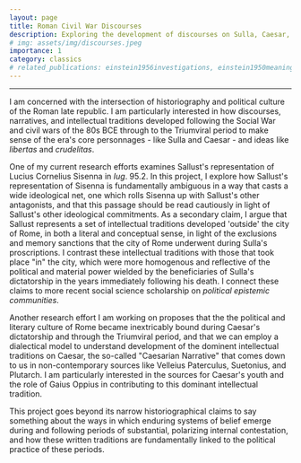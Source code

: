 ```yaml
---
layout: page
title: Roman Civil War Discourses
description: Exploring the development of discourses on Sulla, Caesar, cruelty, and liberty during the Roman late-republic.
# img: assets/img/discourses.jpeg
importance: 1
category: classics
# related_publications: einstein1956investigations, einstein1950meaning
---
```


<hr>

I am concerned with the intersection of historiography and political culture of the Roman late republic. I am particularly interested in how discourses, narratives, and intellectual traditions developed following the Social War and civil wars of the 80s BCE through to the Triumviral period to make sense of the era's core personnages - like Sulla and Caesar - and ideas like _libertas_ and _crudelitas_.

One of my current research efforts examines Sallust's representation of Lucius Cornelius Sisenna in _Iug_. 95.2. In this project, I explore how Sallust's representation of Sisenna is fundamentally ambiguous in a way that casts a wide ideological net, one which rolls Sisenna up with Sallust's other antagonists, and that this passage should be read cautiously in light of Sallust's other ideological commitments. As a secondary claim, I argue that Sallust represents a set of intellectual traditions developed 'outside' the city of Rome, in both a literal and conceptual sense, in light of the exclusions and memory sanctions that the city of Rome underwent during Sulla's proscriptions. I contrast these intellectual traditions with those that took place "in" the city, which were more homogenous and reflective of the political and material power wielded by the beneficiaries of Sulla's dictatorship in the years immediately following his death. I connect these claims to more recent social science scholarship on _political epistemic communities_.

Another research effort I am working on proposes that the the political and literary culture of Rome became inextricably bound during Caesar's dictatorship and through the Triumviral period, and that we can employ a dialectical model to understand development of the dominent intellectual traditions on Caesar, the so-called "Caesarian Narrative" that comes down to us in non-contemporary sources like Velleius Paterculus, Suetonius, and Plutarch. I am particularly interested in the sources for Caesar's youth and the role of Gaius Oppius in contributing to this dominant intellectual tradition.

This project goes beyond its narrow historiographical claims to say something about the ways in which enduring systems of belief emerge during and following periods of substantial, polarizing internal contestation, and how these written traditions are fundamentally linked to the political practice of these periods.
